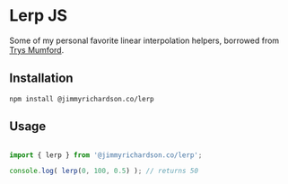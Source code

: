 # Lerp JS

Some of my personal favorite linear interpolation helpers, borrowed from [Trys Mumford](https://www.trysmudford.com/blog/linear-interpolation-functions/).

## Installation

```
npm install @jimmyrichardson.co/lerp
```

## Usage

```js

import { lerp } from '@jimmyrichardson.co/lerp';

console.log( lerp(0, 100, 0.5) ); // returns 50

```
